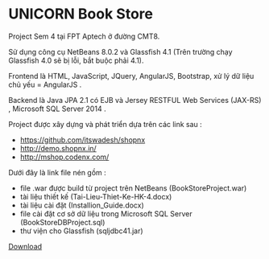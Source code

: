 # UNICORN Book Store
Project Sem 4 tại FPT Aptech ở đường CMT8.

Sử dụng công cụ NetBeans 8.0.2 và Glassfish 4.1 (Trên trường chạy Glassfish 4.0 sẽ bị lỗi, bắt buộc phải 4.1).

Frontend là HTML, JavaScript, JQuery, AngularJS, Bootstrap, xử lý dữ liệu chủ yếu = AngularJS .

Backend là Java JPA 2.1 có EJB và Jersey RESTFUL Web Services (JAX-RS) , Microsoft SQL Server 2014 .

Project được xây dựng và phát triển dựa trên các link sau :
+ https://github.com/itswadesh/shopnx
+ http://demo.shopnx.in/
+ http://mshop.codenx.com/

Dưới đây là link file nén gồm :
+ file .war được build từ project trên NetBeans (BookStoreProject.war)
+ tài liệu thiết kế (Tai-Lieu-Thiet-Ke-HK-4.docx)
+ tài liệu cài đặt (Installion_Guide.docx)
+ file cài đặt cơ sở dữ liệu trong Microsoft SQL Server (BookStoreDBProject.sql)
+ thư viện cho Glassfish (sqljdbc41.jar)

[Download](https://raw.githubusercontent.com/phamtienmanh/Project/master/%5BProject_SEM_4%5DF2-13-1508-C0_Group3_Unicorn.rar)
